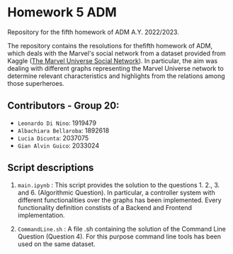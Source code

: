 # Homework 5 ADM
Repository for the fifth homework of ADM A.Y. 2022/2023.


The repository contains the resolutions for thefifth homework of ADM, which deals with the Marvel's social network from a dataset provided from Kaggle ([The Marvel Universe Social Network](https://www.kaggle.com/datasets/csanhueza/the-marvel-universe-social-network?select=hero-network.csv)). In particular, the aim was dealing with different graphs representing the Marvel Universe network to determine relevant characteristics and highlights from the relations among those superheroes. 


## Contributors - Group 20:
- `Leonardo Di Nino`: 1919479
- `Albachiara Bellaroba`: 1892618
- `Lucia Dicunta`: 2037075
- `Gian Alvin Guico`: 2033024


## Script descriptions 

1. `main.ipynb` : 
  This script provides the solution to the questions 1. 2., 3. and 6. (Algorithmic Question). 
  In particular, a controller system with different functionalities over the graphs has been   implemented. Every functionality definition constists of a Backend and Frontend            implementation.
  
 
2. `CommandLine.sh` : 
   A file .sh containing the solution of the Command Line  Question (Question 4). For this      purpose command line tools has been used on the same dataset. 
   
